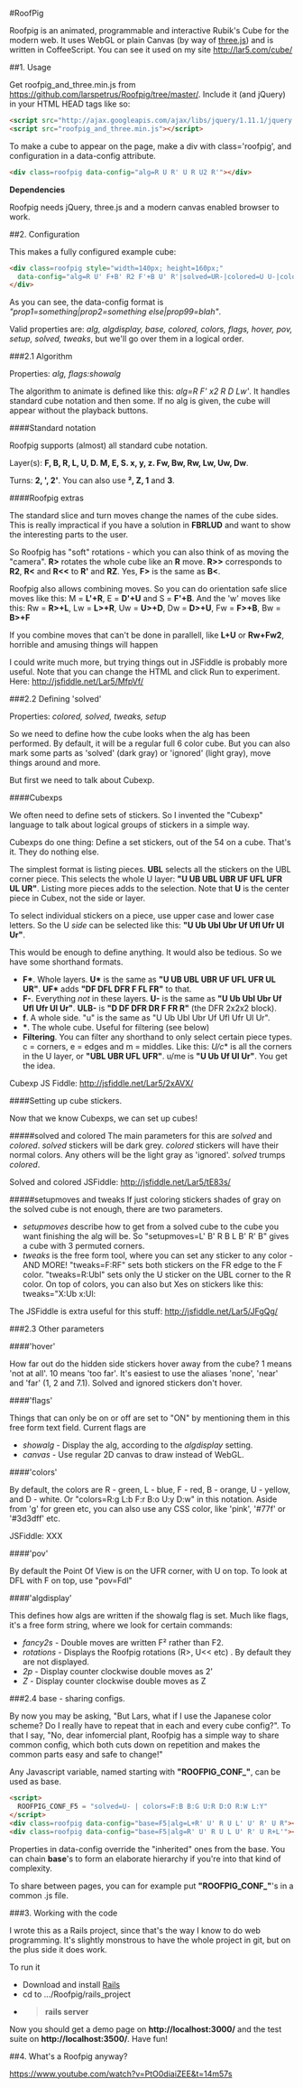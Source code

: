 #RoofPig

Roofpig is an animated, programmable and interactive Rubik's Cube for the modern web. It uses WebGL or plain Canvas (by way of [three.js](http://threejs.org/)) and is written in CoffeeScript. You can see it used on my site http://lar5.com/cube/

##1. Usage

Get roofpig_and_three.min.js from https://github.com/larspetrus/Roofpig/tree/master/. Include it (and jQuery) in your HTML HEAD tags like so:

```html
<script src="http://ajax.googleapis.com/ajax/libs/jquery/1.11.1/jquery.min.js"></script>
<script src="roofpig_and_three.min.js"></script>
```

To make a cube to appear on the page, make a div with class='roofpig', and configuration in a data-config attribute.

```html
<div class=roofpig data-config="alg=R U R' U R U2 R'"></div>
```

**Dependencies**

Roofpig needs jQuery, three.js and a modern canvas enabled browser to work.


##2. Configuration

This makes a fully configured example cube:

```html
<div class=roofpig style="width=140px; height=160px;"
  data-config="alg=R U' F+B' R2 F'+B U' R'|solved=UR-|colored=U U-|colors=F:b B:g U:r D:o R:w L:y">
</div>
```

As you can see, the data-config format is *"prop1=something|prop2=something else|prop99=blah"*.

Valid properties are: *alg, algdisplay, base, colored, colors, flags, hover, pov, setup, solved, tweaks*, but we'll go over them in a logical order.

###2.1 Algorithm

Properties: *alg, flags:showalg*

The algorithm to animate is defined like this: *alg=R F' x2 R D Lw'*. It handles standard cube notation and then some. If no alg is given, the cube will appear without the playback buttons.

####Standard notation

Roofpig supports (almost) all standard cube notation. 

Layer(s): **F, B, R, L, U, D. M, E, S. x, y, z. Fw, Bw, Rw, Lw, Uw, Dw**.

Turns: **2, ', 2'**. You can also use **², Z, 1** and **3**.


####Roofpig extras

The standard slice and turn moves change the names of the cube sides. This is really impractical if you have a solution in **FBRLUD** and want to show the interesting parts to the user.

So Roofpig has "soft" rotations - which you can also think of as moving the "camera". **R>** rotates the whole cube like an **R** move. **R>>** corresponds to **R2**, **R<** and **R<<** to **R'** and **RZ**. Yes, **F>** is the same as **B<**.

Roofpig also allows combining moves. So you can do orientation safe slice moves like this: M = **L'+R**, E = **D'+U** and S = **F'+B**. And the 'w' moves like this: Rw = **R>+L**, Lw = **L>+R**, Uw = **U>+D**, Dw = **D>+U**, Fw = **F>+B**, Bw = **B>+F**

If you combine moves that can't be done in parallell, like **L+U** or **Rw+Fw2**, horrible and amusing things will happen

I could write much more, but trying things out in JSFiddle is probably more useful. Note that you can change the HTML and click Run to experiment. Here: http://jsfiddle.net/Lar5/MfpVf/

###2.2 Defining 'solved'

Properties: *colored, solved, tweaks, setup*

So we need to define how the cube looks when the alg has been performed. By default, it will be a regular full 6 color cube. But you can also mark some parts as 'solved' (dark gray) or 'ignored' (light gray), move things around and more.

But first we need to talk about Cubexp.

####Cubexps

We often need to define sets of stickers. So I invented the "Cubexp" language to talk about logical groups of stickers in a simple way.

Cubexps do one thing: Define a set stickers, out of the 54 on a cube. That's it. They do nothing else.

The simplest format is listing pieces. **UBL** selects all the stickers on the UBL corner piece. This selects the whole U layer: **"U UB UBL UBR UF UFL UFR UL UR"**. Listing more pieces adds to the selection. Note that **U** is the center piece in Cubex, not the side or layer.

To select individual stickers on a piece, use upper case and lower case letters. So the U *side* can be selected like this: **"U Ub Ubl Ubr Uf Ufl Ufr Ul Ur"**.

This would be enough to define anything. It would also be tedious. So we have some shorthand formats.

- __F*__. Whole layers. __U*__ is the same as **"U UB UBL UBR UF UFL UFR UL UR"**. __UF*__ adds **"DF DFL DFR F FL FR"** to that.
- __F-__. Everything *not* in these layers. **U-** is the same as **"U Ub Ubl Ubr Uf Ufl Ufr Ul Ur"**. **ULB-** is **"D DF DFR DR F FR R"** (the DFR 2x2x2 block).
- __f__. A whole side. "u" is the same as "U Ub Ubl Ubr Uf Ufl Ufr Ul Ur".
- __*__. The whole cube. Useful for filtering (see below)
- __Filtering__. You can filter any shorthand to only select certain piece types. c = corners, e = edges and m = middles. Like this: **U*/c** is all the corners in the U layer, or **"UBL UBR UFL UFR"**. u/me is **"U Ub Uf Ul Ur"**. You get the idea.

Cubexp JS Fiddle: http://jsfiddle.net/Lar5/2xAVX/


####Setting up cube stickers.

Now that we know Cubexps, we can set up cubes!

#####solved and colored
The main parameters for this are *solved* and *colored*. *solved* stickers will be dark grey. *colored* stickers will have their normal colors. Any others will be the light gray as 'ignored'. *solved* trumps *colored*.

Solved and colored JSFiddle: http://jsfiddle.net/Lar5/tE83s/

#####setupmoves and tweaks
If just coloring stickers shades of gray on the solved cube is not enough, there are two parameters.

- *setupmoves* describe how to get from a solved cube to the cube you want finishing the alg will be. So "setupmoves=L' B' R B L B' R' B" gives a cube with 3 permuted corners.
- *tweaks* is the free form tool, where you can set any sticker to any color - AND MORE! "tweaks=F:RF" sets both stickers on the FR edge to the F color. "tweaks=R:Ubl" sets only the U sticker on the UBL corner to the R color. On top of colors, you can also but Xes on stickers like this: tweaks="X:Ub x:Ul:

The JSFiddle is extra useful for this stuff: http://jsfiddle.net/Lar5/JFgQg/

###2.3 Other parameters

####'hover'

How far out do the hidden side stickers hover away from the cube? 1 means 'not at all'. 10 means 'too far'. It's easiest to use the aliases 'none', 'near' and 'far' (1, 2 and 7.1). Solved and ignored stickers don't hover.

####'flags'

Things that can only be on or off are set to "ON" by mentioning them in this free form text field. Current flags are 
- *showalg* - Display the alg, according to the *algdisplay* setting.
- *canvas* - Use regular 2D canvas to draw instead of WebGL.

####'colors'

By default, the colors are R - green, L - blue, F - red, B - orange, U - yellow, and D - white. Or "colors=R:g L:b F:r B:o U:y D:w" in this notation. Aside from 'g' for green etc, you can also use any CSS color, like 'pink', '&#35;77f' or '&#35;3d3dff' etc.

JSFiddle: XXX 

####'pov'

By default the Point Of View is on the UFR corner, with U on top. To look at DFL with F on top, use "pov=Fdl"

####'algdisplay'

This defines how algs are written if the showalg flag is set. Much like flags, it's a free form string, where we look for certain commands:
- *fancy2s* - Double moves are written F² rather than F2.
- *rotations* - Displays the Roofpig rotations (R>, U<< etc) . By default they are not displayed.
- *2p* - Display counter clockwise double moves as 2'
- *Z* - Display counter clockwise double moves as Z


###2.4 base - sharing configs.

By now you may be asking, "But Lars, what if I use the Japanese color scheme? Do I really have to repeat that in each and every cube config?". To that I say, "No, dear infomercial plant, Roofpig has a simple way to share common config, which both cuts down on repetition and makes the common parts easy and safe to change!"

Any Javascript variable, named starting with **"ROOFPIG_CONF_"**, can be used as base.

```html
<script>
  ROOFPIG_CONF_F5 = "solved=U- | colors=F:B B:G U:R D:O R:W L:Y"
</script>
<div class=roofpig data-config="base=F5|alg=L+R' U' R U L' U' R' U R"></div>
<div class=roofpig data-config="base=F5|alg=R' U' R U L U' R' U R+L'"></div>
```

Properties in data-config override the "inherited" ones from the base. You can chain **base**'s to form an elaborate hierarchy if you're into that kind of complexity.

To share between pages, you can for example put **"ROOFPIG_CONF_"**'s in a common .js file.

###3. Working with the code

I wrote this as a Rails project, since that's the way I know to do web programming. It's slightly monstrous to have the whole project in git, but on the plus side it does work.

To run it
- Download and install [Rails](http://rubyonrails.org/)
- cd to .../Roofpig/rails_project
- > **rails server**

Now you should get a demo page on **http://localhost:3000/** and the test suite on **http://localhost:3500/**. Have fun!


##4. What's a Roofpig anyway?

https://www.youtube.com/watch?v=PtO0diaiZEE&t=14m57s